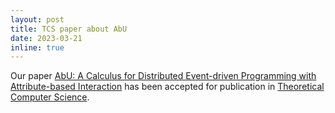 ```yaml
---
layout: post
title: TCS paper about AbU
date: 2023-03-21
inline: true
---
```

Our paper [AbU: A Calculus for Distributed Event-driven Programming with Attribute-based Interaction](https://doi.org/10.1016/j.tcs.2023.113841) has been accepted for publication in [Theoretical Computer Science](https://www.sciencedirect.com/journal/theoretical-computer-science).
